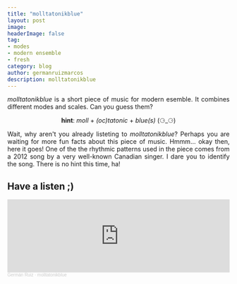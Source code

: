 ```yaml
---
title: "molltatonikblue"
layout: post
image:  
headerImage: false
tag:
- modes
- modern ensemble
- fresh
category: blog
author: germanruizmarcos
description: molltatonikblue
---
```


<p style='text-align: justify;'><em>molltatonikblue</em> is a short piece of music for modern esemble. It combines different modes and scales. Can you guess them?</p>

<p style='text-align: center;'><b>hint</b>: <em>moll</em> + <em>(oc)tatonic</em> + <em>blue(s)</em> (⚆_⚆)</p>

<p style='text-align: justify;'>Wait, why aren't you already listeting to <em>molltatonikblue</em>? Perhaps you are waiting for more fun facts about this piece of music. Hmmm... okay then, here it goes! One of the the rhythmic patterns used in the piece comes from a 2012 song by a very well-known Canadian singer. I dare you to identify the song. There is no hint this time, ha!</p> 



## Have a listen ;)

<iframe width="100%" height="166" scrolling="no" frameborder="no" allow="autoplay" src="https://w.soundcloud.com/player/?url=https%3A//api.soundcloud.com/tracks/1299408385%3Fsecret_token%3Ds-kMUB15aODRF&color=%2318db37&auto_play=false&hide_related=false&show_comments=true&show_user=true&show_reposts=false&show_teaser=true"></iframe><div style="font-size: 10px; color: #cccccc;line-break: anywhere;word-break: normal;overflow: hidden;white-space: nowrap;text-overflow: ellipsis; font-family: Interstate,Lucida Grande,Lucida Sans Unicode,Lucida Sans,Garuda,Verdana,Tahoma,sans-serif;font-weight: 100;"><a href="https://soundcloud.com/german-ruiz-115551229" title="Germán Ruiz" target="_blank" style="color: #cccccc; text-decoration: none;">Germán Ruiz</a> · <a href="https://soundcloud.com/german-ruiz-115551229/molltatonikblue/s-kMUB15aODRF" title="molltatonikblue" target="_blank" style="color: #cccccc; text-decoration: none;">molltatonikblue</a></div>